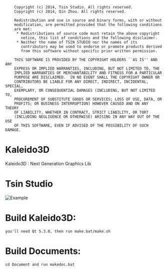 ````
	Copyright (c) 2014, Tsin Studio. All rights reserved.
    Copyright (c) 2014, Qin Zhou. All rights reserved.

    Redistribution and use in source and binary forms, with or without
    modification, are permitted provided that the following conditions
    are met:
     * Redistributions of source code must retain the above copyright
       notice, this list of conditions and the following disclaimer.
     * Neither the name of TSIN STUDIO nor the names of its
       contributors may be used to endorse or promote products derived
       from this software without specific prior written permission.

    THIS SOFTWARE IS PROVIDED BY THE COPYRIGHT HOLDERS ``AS IS'' AND ANY
    EXPRESS OR IMPLIED WARRANTIES, INCLUDING, BUT NOT LIMITED TO, THE
    IMPLIED WARRANTIES OF MERCHANTABILITY AND FITNESS FOR A PARTICULAR
    PURPOSE ARE DISCLAIMED.  IN NO EVENT SHALL THE COPYRIGHT OWNER OR
    CONTRIBUTORS BE LIABLE FOR ANY DIRECT, INDIRECT, INCIDENTAL, SPECIAL,
    EXEMPLARY, OR CONSEQUENTIAL DAMAGES (INCLUDING, BUT NOT LIMITED TO,
    PROCUREMENT OF SUBSTITUTE GOODS OR SERVICES; LOSS OF USE, DATA, OR
    PROFITS; OR BUSINESS INTERRUPTION) HOWEVER CAUSED AND ON ANY THEORY
    OF LIABILITY, WHETHER IN CONTRACT, STRICT LIABILITY, OR TORT
    (INCLUDING NEGLIGENCE OR OTHERWISE) ARISING IN ANY WAY OUT OF THE USE
    OF THIS SOFTWARE, EVEN IF ADVISED OF THE POSSIBILITY OF SUCH DAMAGE.	
````

Kaleido3D
=========

Kaleido3D : Next Generation Graphics Lib
# Tsin Studio

![Example](http://tsinstudio.eu5.org/wp-content/uploads/2013/11/TsLogo225x801.png)


Build Kaleido3D:
=========
	you'll need Qt 5.3.0, then run make.bat/make.sh
	
Build Documents:
=========
	cd Document and run makedoc.bat

